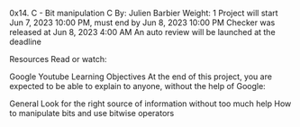 0x14. C - Bit manipulation
C
 By: Julien Barbier
 Weight: 1
 Project will start Jun 7, 2023 10:00 PM, must end by Jun 8, 2023 10:00 PM
 Checker was released at Jun 8, 2023 4:00 AM
 An auto review will be launched at the deadline


Resources
Read or watch:

Google
Youtube
Learning Objectives
At the end of this project, you are expected to be able to explain to anyone, without the help of Google:

General
Look for the right source of information without too much help
How to manipulate bits and use bitwise operators
